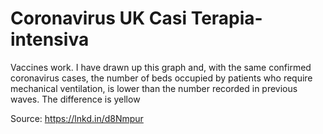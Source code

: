# Coronavirus UK Casi Terapia-intensiva

Vaccines work. I have drawn up this graph and, with the same confirmed coronavirus cases, the number of beds occupied by patients who require mechanical ventilation, is lower than the number recorded in previous waves. The difference is yellow

Source: https://lnkd.in/d8Nmpur
